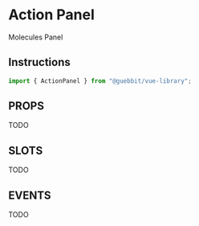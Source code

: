 # Action Panel
<Badge type="tip">Molecules</Badge> <Badge type="info">Panel</Badge>

## Instructions

```ts
import { ActionPanel } from "@guebbit/vue-library";
```







## PROPS
TODO

## SLOTS
TODO

## EVENTS
TODO

<style lang="scss">
@use "../../theme.scss";
</style>

<script setup>
import { ActionPanel } from '../../../src/';
</script>
